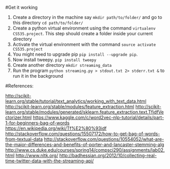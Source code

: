 
#Get it working

1. Create a directory in the machine say `mkdir path/to/folder/` and go to this directory `cd path/to/folder/`
2. Create a python virtual environment using the command `virtualenv CS535.project`. This step should create a folder inside your current directory
3. Activate the virtual environment with the command `source activate CS535.project`
4. You might need to upgrade pip `pip install --upgrade pip`.
5. Now install tweepy. `pip install tweepy`
6. Create another directory `mkdir streaming_data`
7. Run the program `python streaming.py > stdout.txt 2> stderr.txt &` to run it in the background

#References:

http://scikit-learn.org/stable/tutorial/text_analytics/working_with_text_data.html
http://scikit-learn.org/stable/modules/feature_extraction.html
http://scikit-learn.org/stable/modules/generated/sklearn.feature_extraction.text.TfidfVectorizer.html
https://www.kaggle.com/c/word2vec-nlp-tutorial/details/part-1-for-beginners-bag-of-words
https://en.wikipedia.org/wiki/Tf%E2%80%93idf
http://stackoverflow.com/questions/15507172/how-to-get-bag-of-words-from-textual-data
http://stackoverflow.com/questions/10554052/what-are-the-major-differences-and-benefits-of-porter-and-lancaster-stemming-alg
http://www.cs.duke.edu/courses/spring14/compsci290/assignments/lab02.html
http://www.nltk.org/
http://badhessian.org/2012/10/collecting-real-time-twitter-data-with-the-streaming-api/
